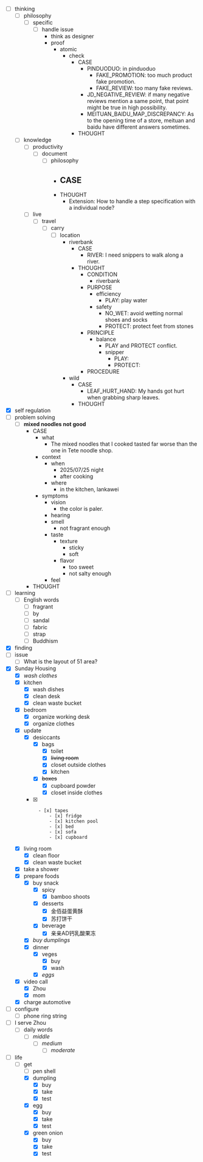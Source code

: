 - [ ] thinking
    - [ ] philosophy
        - [ ] specific
            - [ ] handle issue
                - think as designer
                - proof
                    - atomic
                        - check
                            - CASE
                                - PINDUODUO: in pinduoduo
                                    - FAKE_PROMOTION: too much product fake promotion.
                                    - FAKE_REVIEW: too many fake reviews.
                                - JD_NEGATIVE_REVIEW: if many negative reviews mention a same point, that point might be true in high possibility.
                                - MEITUAN_BAIDU_MAP_DISCREPANCY: As to the opening time of a store, meituan and baidu have different answers sometimes.
                            - THOUGHT
    - [ ] knowledge
        - [ ] productivity
            - [ ] document
                - [ ] philosophy
                    - CASE
                        - 
                    - THOUGHT
                        - Extension: How to handle a step specification with a individual node?
        - [ ] live
            - [ ] travel
                - [ ] carry
                    - [ ] location
                        - riverbank
                            - CASE
                                - RIVER: I need snippers to walk along a river.
                            - THOUGHT
                                - CONDITION
                                    - riverbank
                                - PURPOSE
                                    - efficiency
                                        - PLAY: play water
                                    - safety
                                        - NO_WET: avoid wetting normal shoes and socks
                                        - PROTECT: protect feet from stones
                                - PRINCIPLE
                                    - balance
                                        - PLAY and PROTECT conflict.
                                        - snipper
                                            - PLAY:  
                                            - PROTECT: 
                                - PROCEDURE
                        - wild
                            - CASE
                                - LEAF_HURT_HAND: My hands got hurt when grabbing sharp leaves.
                            - THOUGHT
- [x] self regulation
- [ ] problem solving
    - [ ] **mixed noodles not good**
        - CASE
            - what
                - The mixed noodles that I cooked tasted far worse than the one in Tete noodle shop.
            - context
                - when
                    - 2025/07/25 night
                    - after cooking
                - where
                    - in the kitchen, lankawei
            - symptoms
                - vision
                    - the color is paler.
                - hearing
                - smell
                    - not fragrant enough
                - taste
                    - texture
                        - sticky
                        - soft
                    - flavor
                        - too sweet
                        - not salty enough
                - feel
        - THOUGHT
- [ ] learning
    - [ ] English words
        - [ ] fragrant
        - [ ] by
        - [ ] sandal
        - [ ] fabric
        - [ ] strap
        - [ ] Buddhism
- [x] finding
- [ ] issue
    - [ ] What is the layout of 51 area?
- [x] Sunday Housing
    - [x] *wash clothes*
    - [x] kitchen
        - [x] wash dishes
        - [x] clean desk
        - [x] clean waste bucket
    - [x] bedroom
        - [x] organize working desk
        - [x] organize clothes
    - [x] update
        - [x] desiccants
            - [x] bags
                - [x] toilet
                - [x] ~~living room~~
                - [x] closet outside clothes
                - [x] kitchen
            - [x] ~~boxes~~
                - [x] cupboard powder
                - [x] closet inside clothes
        - [x] ~~~~cockroach~~
            - [x] tapes
                - [x] fridge
                - [x] kitchen pool
                - [x] bed
                - [x] sofa
                - [x] cupboard
    - [x] living room
        - [x] clean floor
        - [x] clean waste bucket
    - [x] take a shower
    - [x] prepare foods
        - [x] buy snack
            - [x] spicy
                - [x] bamboo shoots
            - [x] desserts
                - [x] 金佰益蛋黄酥
                - [x] 苏打饼干
            - [x] beverage
                - [x] 亲亲AD钙乳酸果冻
        - [x] *buy dumplings*
        - [x] dinner
            - [x] veges
                - [x] buy
                - [x] wash
            - [x] *eggs*
    - [x] video call
        - [x] Zhou
        - [x] mom
    - [x] charge automotive
- [ ] configure
    - [ ] phone ring string
- [ ] I serve Zhou
    - [ ] daily words
        - [ ] *middle*
            - [ ] *medium*
                - [ ] *moderate*
- [ ] life
    - [ ] get
        - [ ] pen shell
        - [x] dumpling
            - [x] buy
            - [x] take
            - [x] test
        - [x] egg
            - [x] buy
            - [x] take
            - [x] test
        - [x] green onion
            - [x] buy
            - [x] take
            - [x] test
